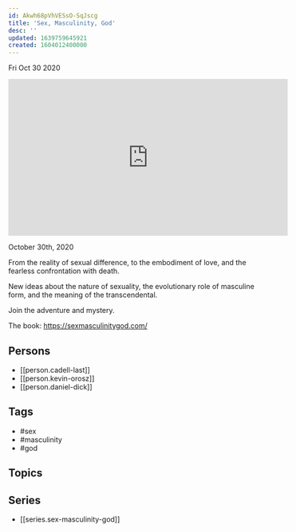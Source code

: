 ```yaml
---
id: Akwh68pVhVESsO-SqJscg
title: 'Sex, Masculinity, God'
desc: ''
updated: 1639759645921
created: 1604012400000
---
```





Fri Oct 30 2020

<iframe width="560" height="315" src="https://www.youtube.com/embed/YNf-mWysKao" title="Sex, Masculinity, God w/ Cadell Last, Kevin Orosz and Daniel Dick" frameborder="0" allow="accelerometer; autoplay; clipboard-write; encrypted-media; gyroscope; picture-in-picture" allowfullscreen ></iframe>

October 30th, 2020

From the reality of sexual difference, to the embodiment of love, and the fearless confrontation with death.

New ideas about the nature of sexuality, the evolutionary role of masculine form, and the meaning of the transcendental.

Join the adventure and mystery.

The book: https://sexmasculinitygod.com/

## Persons

- [[person.cadell-last]]
- [[person.kevin-orosz]]
- [[person.daniel-dick]]

## Tags

- #sex
- #masculinity
- #god

## Topics



## Series

- [[series.sex-masculinity-god]]

